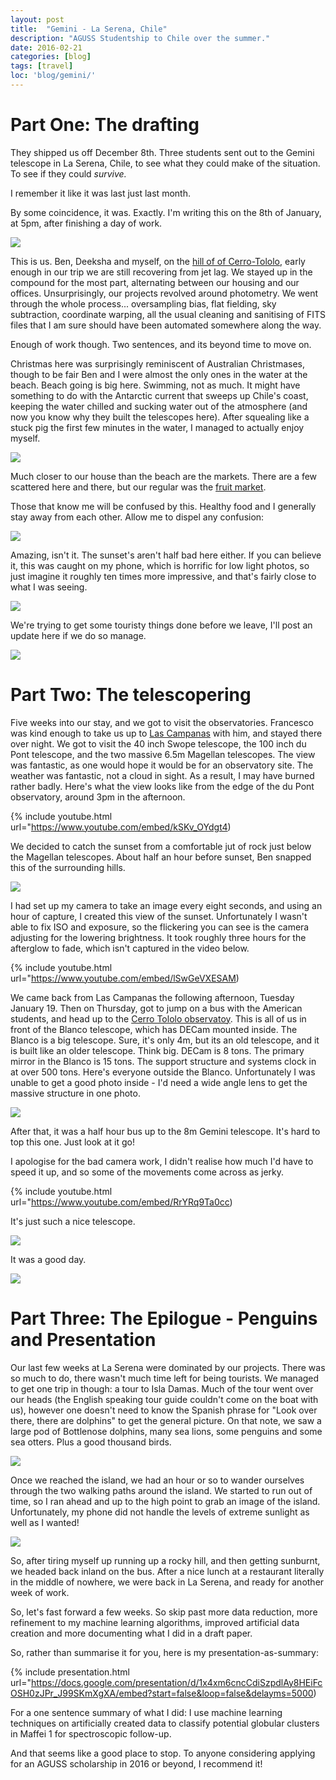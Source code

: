 ```yaml
---
layout: post
title:  "Gemini - La Serena, Chile"
description: "AGUSS Studentship to Chile over the summer."
date: 2016-02-21
categories: [blog]
tags: [travel]
loc: 'blog/gemini/'
---
```


# Part One: The drafting

They shipped us off December 8th. Three students sent out to the Gemini telescope in La Serena, Chile,
to see what they could make of the situation. To see if they could *survive.*

I remember it like it was last just last month.

By some coincidence, it was. Exactly. I'm writing this on the 8th of January, at 5pm, after finishing a day of work.

![](imgThree.jpg)

This is us. Ben, Deeksha and myself, on the [hill of of Cerro-Tololo](https://www.google.com/maps?q=loc:-29.9160915,-71.2435773), early enough in our trip we are
still recovering from jet lag. We stayed up in the compound for the most part, alternating between our housing and our offices. Unsurprisingly,
our projects revolved around photometry. We went through the whole process... oversampling bias, flat fielding, sky subtraction, coordinate warping,
all the usual cleaning and sanitising of FITS files that I am sure should have been automated somewhere along the way.

Enough of work though. Two sentences, and its beyond time to move on.

Christmas here was surprisingly reminiscent of Australian Christmases, though to be fair Ben and I were almost the only ones in the water at the beach.
Beach going is big here. Swimming, not as much. It might have something to do with the Antarctic current that sweeps up Chile's coast, keeping the water
chilled and sucking water out of the atmosphere (and now you know why they built the telescopes here). After squealing like a stuck pig the first few minutes
in the water, I managed to actually enjoy myself.

![](imgBeach.jpg)

Much closer to our house than the beach are the markets. There are a few scattered here and there, but our regular was the
[fruit market](https://www.google.com/maps/place/29%C2%B054'28.2%22S+71%C2%B014'35.7%22W/@-29.9079777,-71.2444879,468m).

Those that know me will be confused by this. Healthy food and I generally stay away from each other. Allow me to dispel any confusion:

![](imgStrawberries.jpg)

Amazing, isn't it. The sunset's aren't half bad here either. If you can believe it, this was caught on my phone, which is horrific for low light photos,
so just imagine it roughly ten times more impressive, and that's fairly close to what I was seeing.

![](imgSunset.jpg)

We're trying to get some touristy things done before we leave, I'll post an update here if we do so manage.

![](imgWalk.jpg)

# Part Two: The telescopering

Five weeks into our stay, and we got to visit the observatories. 
Francesco was kind enough to take us up to [Las Campanas](https://en.wikipedia.org/wiki/Las_Campanas_Observatory)
 with him, and stayed there over night.
We got to visit the 40 inch Swope telescope, the 100 inch du Pont 
telescope, and the two massive 6.5m Magellan telescopes.
The view was fantastic, as one would hope it would be for an 
observatory site. The weather was fantastic, not a cloud in sight. 
As a result, I may have burned rather badly. Here's what the view 
looks like from the edge of the du Pont observatory, around 3pm 
in the afternoon.


{% include youtube.html url="https://www.youtube.com/embed/kSKv_OYdgt4)

We decided to catch the sunset from a comfortable jut of rock just 
below the Magellan telescopes. About half an hour before sunset, 
Ben snapped this of the surrounding hills.

![](cover.jpg)

I had set up my camera to take an image every eight seconds, and 
using an hour of capture, I created this view of the sunset. 
Unfortunately I wasn't able to fix ISO and exposure, so
the flickering you can see is the camera adjusting for the lowering 
brightness. It took roughly three hours for the afterglow to fade, 
which isn't captured in the video below.


{% include youtube.html url="https://www.youtube.com/embed/lSwGeVXESAM)


We came back from Las Campanas the following afternoon, Tuesday 
January 19. Then on Thursday, got to jump on a bus with the American 
students, and head up to the [Cerro Tololo observatoy](https://en.wikipedia.org/wiki/Cerro_Tololo_Inter-American_Observatory).
This is all of us in front of the Blanco telescope, which has 
DECam mounted inside. The Blanco is a big telescope. Sure, it's 
only 4m, but its an old telescope, and it is built like an
older telescope. Think big. DECam is 8 tons. The primary mirror 
in the Blanco is 15 tons. The support structure and systems clock 
in at over 500 tons. Here's everyone outside the Blanco.
Unfortunately I was unable to get a good photo inside - I'd need a 
wide angle lens to get the massive structure in one photo.

![](blanco.jpg)

After that, it was a half hour bus up to the 8m Gemini telescope. 
It's hard to top this one. Just look at it go!

I apologise for the bad camera work, I didn't realise how much 
I'd have to speed it up,
and so some of the movements come across as jerky.


{% include youtube.html url="https://www.youtube.com/embed/RrYRq9Ta0cc)


It's just such a nice telescope.

![](gemini.jpg)

It was a good day.

![](panorama.jpg)

# Part Three: The Epilogue - Penguins and Presentation

Our last few weeks at La Serena were dominated by our projects.
There was so much to do, there wasn't much time left for being tourists.
We managed to get one trip in though: a tour to Isla Damas.
Much of the tour went over our heads (the English speaking tour guide 
couldn't come on the boat with us),
however one doesn't need to know the Spanish phrase for "Look over there, 
there are dolphins" to get the general picture.
On that note, we saw a large pod of Bottlenose dolphins, many sea lions, 
some penguins and some sea otters. Plus a good thousand birds.

![](dolphin.jpg)

Once we reached the island, we had an hour or so to wander ourselves 
through the two walking paths around the island.
We started to run out of time, so I ran ahead and up to the high point 
to grab an image of the island. Unfortunately, my phone did not handle
the levels of extreme sunlight as well as I wanted!

![](damas.jpg)

So, after tiring myself up running up a rocky hill, and then getting 
sunburnt, we headed back inland on the bus. After a nice lunch at a 
restaurant literally in the middle of nowhere, we were back in La 
Serena, and ready for another week of work.

So, let's fast forward a few weeks. So skip past more data reduction, 
more refinement to my machine learning algorithms,
improved artificial data creation and more documenting what I did in a 
draft paper.

So, rather than summarise it for you, here is my presentation-as-summary:

{% include presentation.html url="https://docs.google.com/presentation/d/1x4xm6cncCdiSzpdlAy8HEiFcOSH0zJPr_J99SKmXgXA/embed?start=false&loop=false&delayms=5000)


For a one sentence summary of what I did: I use machine learning 
techniques on artificially created data to classify potential globular 
clusters in Maffei 1 for spectroscopic follow-up.

And that seems like a good place to stop. To anyone considering 
applying for an AGUSS scholarship in 2016 or beyond, I recommend it!
